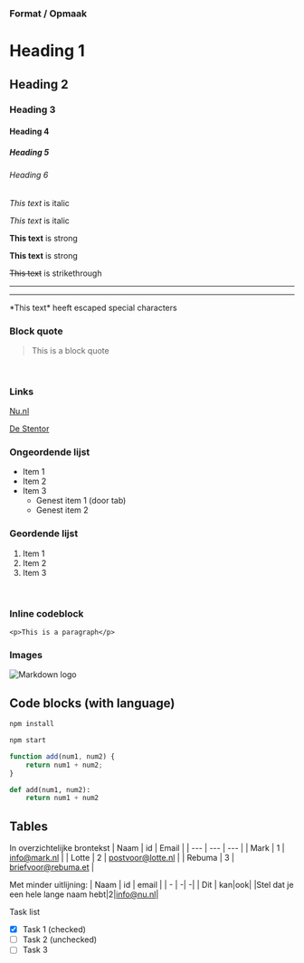 <!-- Mark's Markdown cheatsheet -->
### Format / Opmaak 
# Heading 1
## Heading 2
### Heading 3
#### Heading 4
##### Heading 5
###### Heading 6

<!-- Italics -->
*This text* is italic

_This text_ is italic

<!-- Strong -->
**This text** is strong

__This text__ is strong

<!-- Strikethrough -->
~~This text~~ is strikethrough

<!-- Horizontal rule -->
- - - 
___

<!-- Escape special characters -->
\*This text\* heeft escaped special characters

<!-- Block quote -->
### Block quote
> This is a block quote

&nbsp;
<!-- Links -->
### Links
[Nu.nl](http://www.nu.nl)

[De Stentor](www.destentor.nl "Krant van Deventer")

<!-- UL -->
### Ongeordende lijst
* Item 1
* Item 2
* Item 3
    * Genest item 1 (door tab)
    * Genest item 2

<!-- OL -->
### Geordende lijst
1. Item 1
1. Item 2
1. Item 3

&nbsp;

<!-- Inline codeblock -->
### Inline codeblock

`<p>This is a paragraph</p>`

<!-- Images -->
### Images

![Markdown logo](https://markdown-here.com/img/icon256.png)

<!-- Github Markdown -->


<!-- Code blocks -->
## Code blocks (with language)

``` bash
npm install

npm start

```

```javascript
function add(num1, num2) {
    return num1 + num2;
}
```

```python
def add(num1, num2):
    return num1 + num2
```

<!-- Tables -->
## Tables 

In overzichtelijke brontekst
| Naam        | id   | Email               |
| ---         | ---  | ---                 |
| Mark        | 1    | info@mark.nl        |
| Lotte       | 2    | postvoor@lotte.nl   |
| Rebuma      | 3    | briefvoor@rebuma.et |

Met minder uitlijning:
| Naam | id | email |
| - | -| -|
| Dit | kan|ook|
|Stel dat je een hele lange naam hebt|2|info@nu.nl|

<!-- Task lists -->
Task list
* [x] Task 1 (checked)
* [ ] Task 2 (unchecked)
* [ ] Task 3